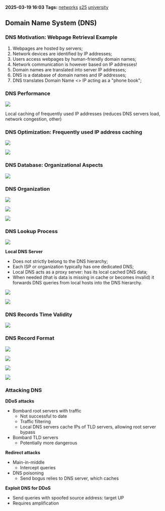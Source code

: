 **2025-03-19 16:03**
**Tags:** [networks](../2%20-%20tags/networks.md) [s25](../3%20-%20indexes/s25.md) [university](../3%20-%20indexes/university.md)

## Domain Name System (DNS)

### DNS Motivation: Webpage Retrieval Example

1. Webpages are hosted by servers;
2. Network devices are identified by IP addresses;
3. Users access webpages by human-friendly domain names;
4. Network communication is however based on IP addresses!
5. Domain names are translated into server IP addresses;
6. DNS is a database of domain names and IP addresses;
7. DNS translates Domain Name <> IP acting as a "phone book";

### DNS Performance

![](../attachments/Pasted%20image%2020250319160553.png)

Local caching of frequently used IP addresses (reduces DNS servers load, network congestion, other)

### DNS Optimization: Frequently used IP address caching

![](../attachments/Pasted%20image%2020250319161126.png)

![](../attachments/Pasted%20image%2020250319161203.png)

### DNS Database: Organizational Aspects

![](../attachments/Pasted%20image%2020250319161458.png)

### DNS Organization

![](../attachments/Pasted%20image%2020250319161651.png)

![](../attachments/Pasted%20image%2020250319161840.png)

![](../attachments/Pasted%20image%2020250319162049.png)

### DNS Lookup Process

![](../attachments/Pasted%20image%2020250319162216.png)

**Local DNS Server**
- Does not strictly belong to the DNS hierarchy;
- Each ISP or organization typically has one dedicated DNS;
- Local DNS acts as a proxy server: has its local cached DNS data;
- When needed (that is data is missing in cache or becomes invalid) it forwards DNS queries from local hosts into the DNS hierarchy.

![](../attachments/Pasted%20image%2020250319171435.png)

![](../attachments/Pasted%20image%2020250319171757.png)

### DNS Records Time Validity

![](../attachments/Pasted%20image%2020250319171923.png)

### DNS Record Format 

![](../attachments/Pasted%20image%2020250319172134.png)

![](../attachments/Pasted%20image%2020250319172215.png)

![](../attachments/Pasted%20image%2020250319172323.png)

![](../attachments/Pasted%20image%2020250319172558.png)

### Attacking DNS
**DDoS attacks** 
- Bombard root servers with traffic
	- Not successful to date
	- Traffic filtering
	- Local DNS servers cache IPs of TLD servers, allowing root server bypass 
- Bombard TLD servers
	- Potentially more dangerous

**Redirect attacks**
- Main-in-middle
	- Intercept queries
- DNS poisoning
	- Send bogus relies to DNS server, which caches

**Exploit DNS for DDoS**
- Send queries with spoofed source address: target UP
- Requires amplification
